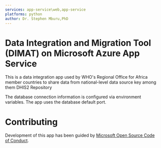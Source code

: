 ```yaml
---
services: app-service\web,app-service
platforms: python
author: Dr. Stephen Mburu,PhD
---
```


# Data Integration and Migration Tool (DIMAT) on Microsoft Azure App Service

This is a data integration app used by WHO's Regional Office for Africa member countries to share data from national-level data source key among them DHIS2 Repository

The database connection information is configured via environment variables. The app uses the database default port.

# Contributing

Development of this app has been guided by [Microsoft Open Source Code of Conduct](https://opensource.microsoft.com/codeofconduct/).
